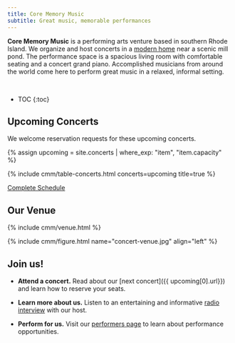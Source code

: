 ```yaml
---
title: Core Memory Music
subtitle: Great music, memorable performances
---
```


**Core Memory Music** is a performing arts venture based in southern Rhode Island. We
organize and host concerts in a [modern home](this-new-house.html) near a scenic mill pond.
The performance space is a spacious living room with comfortable seating and a concert grand
piano. Accomplished musicians from around the world come here to perform great music in a
relaxed, informal setting.

<br>

* TOC
{:toc}

## Upcoming Concerts

We welcome reservation requests for these upcoming concerts.

{% assign upcoming = site.concerts | where_exp: "item", "item.capacity" %}

{% include cmm/table-concerts.html concerts=upcoming title=true %}

[Complete Schedule](schedule.html)

## Our Venue

{% include cmm/venue.html %}

{% include cmm/figure.html name="concert-venue.jpg" align="left" %}

## Join us!

* **Attend a concert.** Read about our [next concert]({{ upcoming[0].url}}) and learn how to reserve your seats.

* **Learn more about us.** Listen to an entertaining and informative [radio interview](/media/radio-interview-2) 
with our host. 

* **Perform for us.** Visit our [performers page](performers.html) to learn about performance opportunities.

<!-- 
We live on the traditional lands of the Narragensett peoples, who have stewarded this land
throughout many generations and are its past, present, and future caretakers.
 -->
